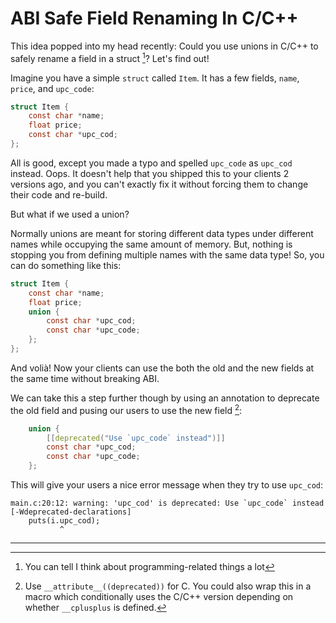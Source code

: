 # ABI Safe Field Renaming In C/C++

This idea popped into my head recently: Could you use unions in C/C++ to safely
rename a field in a struct [^1]? Let's find out!

Imagine you have a simple `struct` called `Item`. It has a few fields, `name`, `price`,
and `upc_code`:

```c
struct Item {
    const char *name;
    float price;
    const char *upc_cod;
};
```

All is good, except you made a typo and spelled `upc_code` as `upc_cod` instead. Oops. It doesn't help
that you shipped this to your clients 2 versions ago, and you can't exactly
fix it without forcing them to change their code and re-build.

But what if we used a union?

Normally unions are meant for storing different data types under different names while
occupying the same amount of memory. But, nothing is stopping you from defining multiple
names with the same data type! So, you can do something like this:

```c
struct Item {
    const char *name;
    float price;
    union {
        const char *upc_cod;
        const char *upc_code;
    };
};
```

And volià! Now your clients can use the both the old and the new fields at the same time
without breaking ABI.

We can take this a step further though by using an annotation to deprecate the
old field and pusing our users to use the new field [^2]:

```c
    union {
        [[deprecated("Use `upc_code` instead")]]
        const char *upc_cod;
        const char *upc_code;
    };
```

This will give your users a nice error message when they try to use `upc_cod`:

```
main.c:20:12: warning: 'upc_cod' is deprecated: Use `upc_code` instead [-Wdeprecated-declarations]
    puts(i.upc_cod);
           ^
```

---

[^1]: You can tell I think about programming-related things a lot

[^2]: Use `__attribute__((deprecated))` for C. You could also wrap this in a
macro which conditionally uses the C/C++ version depending on whether
`__cplusplus` is defined.

